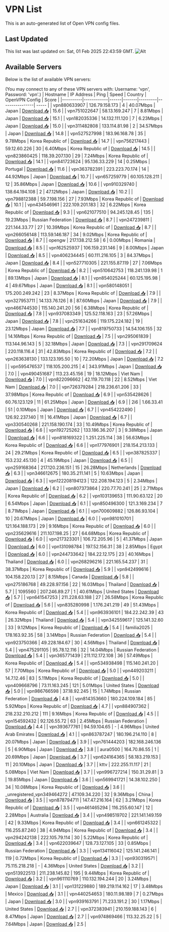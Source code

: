 # VPN List

This is an auto-generated list of Open VPN config files.

## Last Updated

This list was last updated on: Sat, 01 Feb 2025 22:43:59 GMT.
![Alt](https://repobeats.axiom.co/api/embed/186b98318ef1479477931607c1ad7d823f12451f.svg "Repobeats analytics image")

## Available Servers

Below is the list of available VPN servers:

(You may connect to any of these VPN servers with: Username: 'vpn', Password: 'vpn'.)
| Hostname | IP Address | Ping | Speed | Country | OpenVPN Config | Score |
|----------|------------|------|-------|---------|----------------| ----- |
| vpn880633907 | 126.79.158.173 | 4 | 40.07Mbps | Japan | [Download 📥](./configs/server_0_JP.ovpn) | 15.6 |
| vpn751022647 | 58.13.169.247 | 7 | 8.81Mbps | Japan | [Download 📥](./configs/server_1_JP.ovpn) | 15.1 |
| vpn182035336 | 14.132.111.120 | 7 | 6.23Mbps | Japan | [Download 📥](./configs/server_2_JP.ovpn) | 15.0 |
| vpn311482808 | 133.114.81.98 | 2 | 34.57Mbps | Japan | [Download 📥](./configs/server_3_JP.ovpn) | 14.8 |
| vpn527527998 | 183.96.168.78 | 35 | 9.78Mbps | Korea Republic of | [Download 📥](./configs/server_4_KR.ovpn) | 14.7 |
| vpn756217443 | 59.12.60.226 | 30 | 6.40Mbps | Korea Republic of | [Download 📥](./configs/server_5_KR.ovpn) | 14.5 |
| vpn823860425 | 118.39.207.130 | 29 | 7.24Mbps | Korea Republic of | [Download 📥](./configs/server_6_KR.ovpn) | 14.1 |
| vpn841723624 | 95.136.33.229 | 14 | 0.25Mbps | Portugal | [Download 📥](./configs/server_7_PT.ovpn) | 11.6 |
| vpn363782391 | 223.223.70.174 | 14 | 44.92Mbps | Japan | [Download 📥](./configs/server_8_JP.ovpn) | 10.7 |
| vpn657259779 | 60.105.128.211 | 12 | 35.86Mbps | Japan | [Download 📥](./configs/server_9_JP.ovpn) | 10.6 |
| vpn910329740 | 138.64.194.108 | 2 | 47.12Mbps | Japan | [Download 📥](./configs/server_10_JP.ovpn) | 10.2 |
| vpn798812388 | 59.7.198.156 | 27 | 7.93Mbps | Korea Republic of | [Download 📥](./configs/server_11_KR.ovpn) | 10.1 |
| vpn434546961 | 222.109.201.183 | 32 | 6.22Mbps | Korea Republic of | [Download 📥](./configs/server_12_KR.ovpn) | 9.3 |
| vpn621077510 | 94.245.128.45 | 135 | 19.23Mbps | Russian Federation | [Download 📥](./configs/server_13_RU.ovpn) | 8.7 |
| vpn247239811 | 221.144.33.77 | 27 | 10.39Mbps | Korea Republic of | [Download 📥](./configs/server_14_KR.ovpn) | 8.7 |
| vpn266056148 | 113.59.146.187 | 34 | 9.02Mbps | Korea Republic of | [Download 📥](./configs/server_15_KR.ovpn) | 8.7 |
| opengw | 217.138.212.58 | 6 | 0.00Mbps | Romania | [Download 📥](./configs/server_16_RO.ovpn) | 8.5 |
| vpn162525937 | 106.159.231.146 | 9 | 8.00Mbps | Japan | [Download 📥](./configs/server_17_JP.ovpn) | 8.5 |
| vpn406234445 | 60.111.216.105 | 3 | 84.37Mbps | Japan | [Download 📥](./configs/server_18_JP.ovpn) | 8.4 |
| vpn527710305 | 221.155.87.119 | 27 | 7.06Mbps | Korea Republic of | [Download 📥](./configs/server_19_KR.ovpn) | 8.2 |
| vpn510642753 | 118.241.139.98 | 1 | 89.13Mbps | Japan | [Download 📥](./configs/server_20_JP.ovpn) | 8.1 |
| vpn854025244 | 60.125.195.98 | 4 | 49.67Mbps | Japan | [Download 📥](./configs/server_21_JP.ovpn) | 8.1 |
| vpn580148051 | 175.200.249.242 | 23 | 8.37Mbps | Korea Republic of | [Download 📥](./configs/server_22_KR.ovpn) | 7.9 |
| vpn327953711 | 14.133.76.126 | 8 | 87.60Mbps | Japan | [Download 📥](./configs/server_23_JP.ovpn) | 7.9 |
| vpn466744530 | 115.140.241.20 | 56 | 6.38Mbps | Korea Republic of | [Download 📥](./configs/server_24_KR.ovpn) | 7.8 |
| vpn937083349 | 125.52.118.163 | 23 | 57.26Mbps | Japan | [Download 📥](./configs/server_25_JP.ovpn) | 7.8 |
| vpn251634266 | 119.175.224.182 | 19 | 23.12Mbps | Japan | [Download 📥](./configs/server_26_JP.ovpn) | 7.7 |
| vpn819750733 | 14.54.106.155 | 32 | 14.16Mbps | Korea Republic of | [Download 📥](./configs/server_27_KR.ovpn) | 7.5 |
| vpn295061839 | 113.144.96.143 | 5 | 32.18Mbps | Japan | [Download 📥](./configs/server_28_JP.ovpn) | 7.3 |
| vpn291709624 | 220.118.116.4 | 31 | 42.83Mbps | Korea Republic of | [Download 📥](./configs/server_29_KR.ovpn) | 7.2 |
| vpn263638130 | 133.123.195.50 | 10 | 72.20Mbps | Japan | [Download 📥](./configs/server_30_JP.ovpn) | 7.2 |
| vpn595476537 | 118.105.200.215 | 4 | 343.91Mbps | Japan | [Download 📥](./configs/server_31_JP.ovpn) | 7.0 |
| vpn490451687 | 113.23.45.156 | 19 | 18.12Mbps | Viet Nam | [Download 📥](./configs/server_32_VN.ovpn) | 7.0 |
| vpn822096662 | 42.119.70.118 | 22 | 8.52Mbps | Viet Nam | [Download 📥](./configs/server_33_VN.ovpn) | 7.0 |
| vpn726379284 | 218.236.61.206 | 33 | 37.98Mbps | Korea Republic of | [Download 📥](./configs/server_34_KR.ovpn) | 6.9 |
| vpn535428626 | 60.76.123.129 | 11 | 61.25Mbps | Japan | [Download 📥](./configs/server_35_JP.ovpn) | 6.9 |
| 2i6 | 1.66.33.41 | 51 | 0.10Mbps | Japan | [Download 📥](./configs/server_36_JP.ovpn) | 6.7 |
| vpn454222490 | 126.92.237.140 | 11 | 16.41Mbps | Japan | [Download 📥](./configs/server_37_JP.ovpn) | 6.7 |
| vpn330540268 | 221.158.190.174 | 33 | 10.49Mbps | Korea Republic of | [Download 📥](./configs/server_38_KR.ovpn) | 6.6 |
| vpn192725262 | 133.186.36.207 | 3 | 9.38Mbps | Japan | [Download 📥](./configs/server_39_JP.ovpn) | 6.6 |
| vpn818169322 | 1.251.225.114 | 38 | 56.63Mbps | Korea Republic of | [Download 📥](./configs/server_40_KR.ovpn) | 6.6 |
| vpn177976901 | 218.154.213.133 | 24 | 29.21Mbps | Korea Republic of | [Download 📥](./configs/server_41_KR.ovpn) | 6.5 |
| vpn387825337 | 153.232.45.130 | 4 | 45.19Mbps | Japan | [Download 📥](./configs/server_42_JP.ovpn) | 6.5 |
| vpn259168364 | 217.120.236.151 | 15 | 26.28Mbps | Netherlands | [Download 📥](./configs/server_43_NL.ovpn) | 6.3 |
| vpn346612675 | 180.35.211.141 | 5 | 10.63Mbps | Japan | [Download 📥](./configs/server_44_JP.ovpn) | 6.3 |
| vpn122208194123 | 122.208.194.123 | 5 | 2.34Mbps | Japan | [Download 📥](./configs/server_45_JP.ovpn) | 6.2 |
| vpn807373864 | 220.77.70.241 | 25 | 2.71Mbps | Korea Republic of | [Download 📥](./configs/server_46_KR.ovpn) | 6.2 |
| vpn103139653 | 111.90.63.122 | 20 | 6.54Mbps | Japan | [Download 📥](./configs/server_47_JP.ovpn) | 6.1 |
| vpn850496300 | 121.3.169.234 | 7 | 8.71Mbps | Japan | [Download 📥](./configs/server_48_JP.ovpn) | 6.1 |
| vpn700609882 | 126.86.93.104 | 10 | 20.67Mbps | Japan | [Download 📥](./configs/server_49_JP.ovpn) | 6.0 |
| vpn981010701 | 121.164.188.173 | 29 | 9.16Mbps | Korea Republic of | [Download 📥](./configs/server_50_KR.ovpn) | 6.0 |
| vpn235629616 | 211.107.198.25 | 27 | 64.68Mbps | Korea Republic of | [Download 📥](./configs/server_51_KR.ovpn) | 6.0 |
| vpn217323301 | 106.72.205.96 | 5 | 41.37Mbps | Japan | [Download 📥](./configs/server_52_JP.ovpn) | 6.0 |
| vpn131098784 | 197.52.156.31 | 38 | 2.85Mbps | Egypt | [Download 📥](./configs/server_53_EG.ovpn) | 6.0 |
| vpn244733642 | 184.22.12.175 | 23 | 40.16Mbps | Thailand | [Download 📥](./configs/server_54_TH.ovpn) | 6.0 |
| vpn268296216 | 221.165.54.237 | 31 | 38.37Mbps | Korea Republic of | [Download 📥](./configs/server_55_KR.ovpn) | 5.9 |
| vpn942499616 | 104.158.220.13 | 27 | 8.15Mbps | Canada | [Download 📥](./configs/server_56_CA.ovpn) | 5.8 |
| vpn275186768 | 49.228.97.156 | 22 | 16.03Mbps | Thailand | [Download 📥](./configs/server_57_TH.ovpn) | 5.7 |
| 1095560 | 207.246.89.27 | 1 | 40.61Mbps | United States | [Download 📥](./configs/server_58_US.ovpn) | 5.7 |
| vpn641547253 | 211.228.63.188 | 27 | 26.58Mbps | Korea Republic of | [Download 📥](./configs/server_59_KR.ovpn) | 5.6 |
| vpn835280998 | 1.176.241.219 | 49 | 51.43Mbps | Korea Republic of | [Download 📥](./configs/server_60_KR.ovpn) | 5.4 |
| vpn963936101 | 184.22.242.39 | 43 | 26.32Mbps | Thailand | [Download 📥](./configs/server_61_TH.ovpn) | 5.4 |
| vpn342559617 | 125.141.32.60 | 33 | 9.12Mbps | Korea Republic of | [Download 📥](./configs/server_62_KR.ovpn) | 5.4 |
| familia2025 | 178.163.92.35 | 58 | 3.14Mbps | Russian Federation | [Download 📥](./configs/server_63_RU.ovpn) | 5.4 |
| vpn923750366 | 49.228.184.67 | 30 | 4.56Mbps | Thailand | [Download 📥](./configs/server_64_TH.ovpn) | 5.4 |
| vpn475291105 | 95.78.12.116 | 32 | 14.04Mbps | Russian Federation | [Download 📥](./configs/server_65_RU.ovpn) | 5.4 |
| vpn365771439 | 211.112.172.108 | 36 | 57.49Mbps | Korea Republic of | [Download 📥](./configs/server_66_KR.ovpn) | 5.4 |
| vpn534938498 | 115.140.241.20 | 57 | 7.70Mbps | Korea Republic of | [Download 📥](./configs/server_67_KR.ovpn) | 5.0 |
| vpn449203211 | 14.7.12.46 | 83 | 5.11Mbps | Korea Republic of | [Download 📥](./configs/server_68_KR.ovpn) | 5.0 |
| vpn409668796 | 73.11.163.245 | 121 | 5.01Mbps | United States | [Download 📥](./configs/server_69_US.ovpn) | 5.0 |
| vpn986766598 | 37.18.92.245 | 15 | 1.74Mbps | Russian Federation | [Download 📥](./configs/server_70_RU.ovpn) | 4.8 |
| vpn814353660 | 180.224.109.184 | 85 | 5.92Mbps | Korea Republic of | [Download 📥](./configs/server_71_KR.ovpn) | 4.7 |
| vpn884907362 | 218.232.210.212 | 111 | 9.16Mbps | Korea Republic of | [Download 📥](./configs/server_72_KR.ovpn) | 4.5 |
| vpn154592432 | 92.126.55.72 | 63 | 2.45Mbps | Russian Federation | [Download 📥](./configs/server_73_RU.ovpn) | 4.4 |
| vpn393677761 | 94.59.104.65 | - | 4.96Mbps | United Arab Emirates | [Download 📥](./configs/server_74_AE.ovpn) | 4.1 |
| vpn863787247 | 180.196.214.110 | 8 | 20.07Mbps | Japan | [Download 📥](./configs/server_75_JP.ovpn) | 3.9 |
| vpn761444203 | 182.168.246.136 | 5 | 6.90Mbps | Japan | [Download 📥](./configs/server_76_JP.ovpn) | 3.8 |
| aura0500 | 164.70.86.55 | 1 | 20.69Mbps | Japan | [Download 📥](./configs/server_77_JP.ovpn) | 3.7 |
| vpn624164365 | 58.183.219.153 | 11 | 20.10Mbps | Japan | [Download 📥](./configs/server_78_JP.ovpn) | 3.7 |
| kttv | 222.255.11.117 | 21 | 5.08Mbps | Viet Nam | [Download 📥](./configs/server_79_VN.ovpn) | 3.7 |
| vpn996727214 | 150.31.29.81 | 3 | 19.85Mbps | Japan | [Download 📥](./configs/server_80_JP.ovpn) | 3.6 |
| vpn569941721 | 14.38.102.250 | 34 | 10.08Mbps | Korea Republic of | [Download 📥](./configs/server_81_KR.ovpn) | 3.6 |
| _unregistered_vpn349464272 | 47.109.34.220 | 32 | 9.36Mbps | China | [Download 📥](./configs/server_82_CN.ovpn) | 3.5 |
| vpn878794711 | 147.47.216.164 | 62 | 3.21Mbps | Korea Republic of | [Download 📥](./configs/server_83_KR.ovpn) | 3.5 |
| vpn461465294 | 116.255.60.147 | 12 | 2.28Mbps | Australia | [Download 📥](./configs/server_84_AU.ovpn) | 3.4 |
| vpn498519702 | 221.141.149.159 | 42 | 9.33Mbps | Korea Republic of | [Download 📥](./configs/server_85_KR.ovpn) | 3.4 |
| vpn661245322 | 116.255.87.240 | 38 | 4.94Mbps | Korea Republic of | [Download 📥](./configs/server_86_KR.ovpn) | 3.4 |
| vpn294242138 | 222.105.79.114 | 30 | 5.22Mbps | Korea Republic of | [Download 📥](./configs/server_87_KR.ovpn) | 3.4 |
| vpn622039647 | 128.73.127.105 | 33 | 0.85Mbps | Russian Federation | [Download 📥](./configs/server_88_RU.ovpn) | 3.3 |
| vpn134116042 | 125.141.246.141 | 119 | 0.72Mbps | Korea Republic of | [Download 📥](./configs/server_89_KR.ovpn) | 3.3 |
| vpn930319571 | 75.115.218.218 | - | 4.36Mbps | United States | [Download 📥](./configs/server_90_US.ovpn) | 3.2 |
| vpn513922513 | 211.238.145.82 | 195 | 9.44Mbps | Korea Republic of | [Download 📥](./configs/server_91_KR.ovpn) | 3.2 |
| vpn961110769 | 110.132.194.244 | 20 | 3.24Mbps | Japan | [Download 📥](./configs/server_92_JP.ovpn) | 3.1 |
| vpn131229880 | 189.219.114.162 | 17 | 3.48Mbps | Mexico | [Download 📥](./configs/server_93_MX.ovpn) | 3.1 |
| vpn440254653 | 180.11.98.189 | 7 | 0.27Mbps | Japan | [Download 📥](./configs/server_94_JP.ovpn) | 3.0 |
| vpn939163791 | 71.233.191.2 | 30 | 1.17Mbps | United States | [Download 📥](./configs/server_95_US.ovpn) | 2.7 |
| vpn372383941 | 210.159.188.143 | 6 | 8.47Mbps | Japan | [Download 📥](./configs/server_96_JP.ovpn) | 2.7 |
| vpn974869466 | 113.32.25.22 | 5 | 7.64Mbps | Japan | [Download 📥](./configs/server_97_JP.ovpn) | 2.5 |

